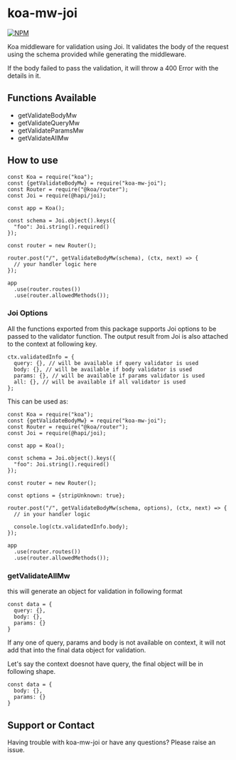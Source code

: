 # koa-mw-joi

[![NPM](https://nodei.co/npm/koa-mw-joi.png?downloads=true)](https://www.npmjs.com/package/koa-mw-joi/)

Koa middleware for validation using Joi. It validates the body of the request using the schema provided while generating the middleware.

If the body failed to pass the validation, it will throw a 400 Error with the details in it.

## Functions Available
- getValidateBodyMw
- getValidateQueryMw
- getValidateParamsMw
- getValidateAllMw

## How to use
```
const Koa = require("koa");
const {getValidateBodyMw} = require("koa-mw-joi");
const Router = require("@koa/router");
const Joi = require(@hapi/joi);

const app = Koa();

const schema = Joi.object().keys({
  "foo": Joi.string().required()
});

const router = new Router();

router.post("/", getValidateBodyMw(schema), (ctx, next) => {
  // your handler logic here
});

app
  .use(router.routes())
  .use(router.allowedMethods());
```
### Joi Options
All the functions exported from this package supports Joi options to be passed to the validator function. The output result from Joi is also attached to the context at following key.

```
ctx.validatedInfo = {
  query: {}, // will be available if query validator is used
  body: {}, // will be available if body validator is used
  params: {}, // will be available if params validator is used
  all: {}, // will be available if all validator is used
};
```

This can be used as:

```
const Koa = require("koa");
const {getValidateBodyMw} = require("koa-mw-joi");
const Router = require("@koa/router");
const Joi = require(@hapi/joi);

const app = Koa();

const schema = Joi.object().keys({
  "foo": Joi.string().required()
});

const router = new Router();

const options = {stripUnknown: true};

router.post("/", getValidateBodyMw(schema, options), (ctx, next) => {
  // in your handler logic

  console.log(ctx.validatedInfo.body);
});

app
  .use(router.routes())
  .use(router.allowedMethods());
```

### getValidateAllMw
this will generate an object for validation in following format

```
const data = {
  query: {},
  body: {},
  params: {}
}
```
If any one of query, params and body is not available on context, it will not add that into the final data object for validation.

Let's say the context doesnot have query, the final object will be in following shape.

```
const data = {
  body: {},
  params: {}
}
```

## Support or Contact
Having trouble with koa-mw-joi or have any questions? Please raise an issue.
